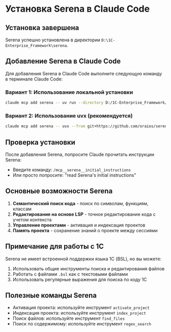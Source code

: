 # Установка Serena в Claude Code

## Установка завершена

Serena успешно установлена в директории `D:\1C-Enterprise_Framework\serena`.

## Добавление Serena в Claude Code

Для добавления Serena в Claude Code выполните следующую команду в терминале Claude Code:

### Вариант 1: Использование локальной установки
```bash
claude mcp add serena -- uv run --directory D:/1C-Enterprise_Framework/serena serena start-mcp-server --context ide-assistant --project D:/1C-Enterprise_Framework
```

### Вариант 2: Использование uvx (рекомендуется)
```bash
claude mcp add serena -- uvx --from git+https://github.com/oraios/serena serena start-mcp-server --context ide-assistant --project D:/1C-Enterprise_Framework
```

## Проверка установки

После добавления Serena, попросите Claude прочитать инструкции Serena:
- Введите команду: `/mcp__serena__initial_instructions`
- Или просто попросите: "read Serena's initial instructions"

## Основные возможности Serena

1. **Семантический поиск кода** - поиск по символам, функциям, классам
2. **Редактирование на основе LSP** - точное редактирование кода с учетом контекста
3. **Управление проектами** - активация и индексация проектов
4. **Память проекта** - сохранение знаний о проекте между сессиями

## Примечание для работы с 1С

Serena не имеет встроенной поддержки языка 1С (BSL), но вы можете:
1. Использовать общие инструменты поиска и редактирования файлов
2. Работать с файлами `.bsl` как с текстовыми файлами
3. Использовать регулярные выражения для поиска по коду 1С

## Полезные команды Serena

- Активация проекта: используйте инструмент `activate_project`
- Индексация проекта: используйте инструмент `index_project`
- Поиск файлов: используйте инструмент `find_files`
- Поиск по содержимому: используйте инструмент `regex_search`
